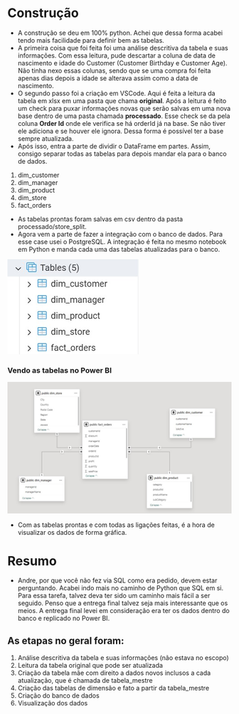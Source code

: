 # **Construção**
- A construção se deu em 100% python. Achei que dessa forma acabei tendo mais facilidade para definir bem as tabelas.
- A primeira coisa que foi feita foi uma análise descritiva da tabela e suas informações. Com essa leitura, pude descartar a coluna de data de nascimento e idade do Customer (Customer Birthday e Customer Age). Não tinha nexo essas colunas, sendo que se uma compra foi feita apenas dias depois a idade se alterava assim como a data de nascimento.
- O segundo passo foi a criação em VSCode. Aqui é feita a leitura da tabela em xlsx em uma pasta que chama **original**. Após a leitura é feito um check para puxar informações novas que serão salvas em uma nova base dentro de uma pasta chamada **processado**. Esse check se da pela coluna **Order Id** onde ele verifica se há orderId já na base. Se não tiver ele adiciona e se houver ele ignora. Dessa forma é possível ter a base sempre atualizada.
- Após isso, entra a parte de dividir o DataFrame em partes. Assim, consigo separar todas as tabelas para depois mandar ela para o banco de dados.
1. dim_customer
2. dim_manager
3. dim_product
4. dim_store
5. fact_orders
- As tabelas prontas foram salvas em csv dentro da pasta processado/store_split.
- Agora vem a parte de fazer a integração com o banco de dados. Para esse case usei o PostgreSQL. A integração é feita no mesmo notebook em Python e manda cada uma das tabelas atualizadas para o banco.
<img src="/imagens/baseDados.jpg">

### Vendo as tabelas no Power BI
<img src="/imagens/powerBIBanco.jpg">

- Com as tabelas prontas e com todas as ligações feitas, é a hora de visualizar os dados de forma gráfica.



# Resumo

- Andre, por que você não fez via SQL como era pedido, devem estar perguntando. Acabei indo mais no caminho de Python que SQL em si. Para essa tarefa, talvez deva ter sido um caminho mais fácil a ser seguido. Penso que a entrega final talvez seja mais interessante que os meios. A entrega final levei em consideração era ter os dados dentro do banco e replicado no Power BI.
  
## As etapas no geral foram:
  1. Análise descritiva da tabela e suas informações (não estava no escopo) 
  2. Leitura da tabela original que pode ser atualizada
  3. Criação da tabela mãe com direito a dados novos inclusos a cada atualização, que é chamada de tabela_mestre
  4. Criação das tabelas de dimensão e fato a partir da tabela_mestre
  5. Criação do banco de dados
  6. Visualização dos dados
